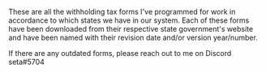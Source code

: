 These are all the withholding tax forms I've programmed for work in accordance to which states we have in our system. Each of these forms have been downloaded from their respective state government's website and have been named with their revision date and/or version year/number. 

If there are any outdated forms, please reach out to me on Discord seta#5704

